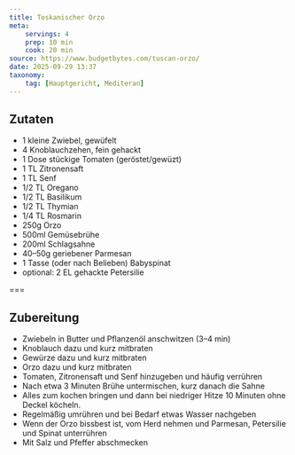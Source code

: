 ```yaml
---
title: Toskanischer Orzo
meta:
    servings: 4
    prep: 10 min
    cook: 20 min
source: https://www.budgetbytes.com/tuscan-orzo/
date: 2025-09-29 13:37
taxonomy:
    tag: [Hauptgericht, Mediteran]
---
```

## Zutaten

* 1 kleine Zwiebel, gewüfelt
* 4 Knoblauchzehen, fein gehackt
* 1 Dose stückige Tomaten (geröstet/gewüzt)
* 1 TL Zitronensaft
* 1 TL Senf
* 1/2 TL Oregano
* 1/2 TL Basilikum
* 1/2 TL Thymian
* 1/4 TL Rosmarin
* 250g Orzo
* 500ml Gemüsebrühe
* 200ml Schlagsahne
* 40–50g geriebener Parmesan
* 1 Tasse (oder nach Belieben) Babyspinat
* optional: 2 EL gehackte Petersilie

===

## Zubereitung

* Zwiebeln in Butter und Pflanzenöl anschwitzen (3–4 min)
* Knoblauch dazu und kurz mitbraten
* Gewürze dazu und kurz mitbraten
* Orzo dazu und kurz mitbraten
* Tomaten, Zitronensaft und Senf hinzugeben und häufig verrühren
* Nach etwa 3 Minuten Brühe untermischen, kurz danach die Sahne
* Alles zum kochen bringen und dann bei niedriger Hitze 10 Minuten ohne Deckel köcheln.
* Regelmäßig umrühren und bei Bedarf etwas Wasser nachgeben
* Wenn der Orzo bissbest ist, vom Herd nehmen und Parmesan, Petersilie und Spinat unterrühren
* Mit Salz und Pfeffer abschmecken

